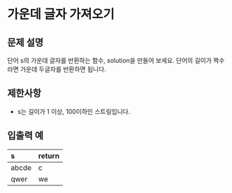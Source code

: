 # 가운데 글자 가져오기

## 문제 설명

단어 s의 가운데 글자를 반환하는 함수, solution을 만들어 보세요. 단어의 길이가 짝수라면 가운데 두글자를 반환하면 됩니다.



## 제한사항

- s는 길이가 1 이상, 100이하인 스트링입니다.



## 입출력 예

| s     | return |
| :---- | :----- |
| abcde | c      |
| qwer  | we     |